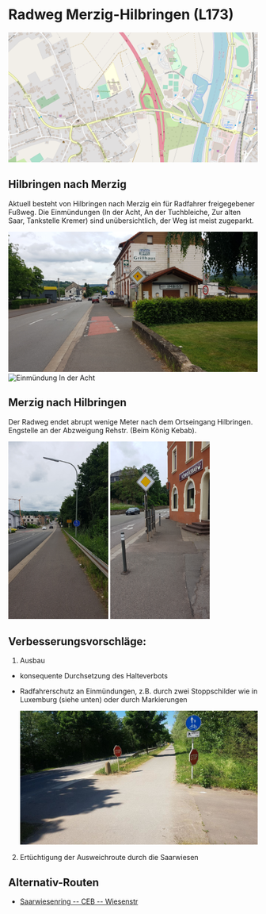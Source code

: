 # Radweg Merzig-Hilbringen (L173)

![Karte](media/map-mzg-hilbringen.png)

## Hilbringen nach Merzig
Aktuell besteht von Hilbringen nach Merzig ein für Radfahrer freigegebener Fußweg.
Die Einmündungen (In der Acht, An der Tuchbleiche, Zur alten Saar, Tankstelle Kremer) sind unübersichtlich,
der Weg ist meist zugeparkt.

![Einmündung In der Acht](media/hilbringen-in-der-acht-1.jpg)
![Einmündung In der Acht](media/hilbringen-in-der-acht-2.jpg)

## Merzig nach Hilbringen
Der Radweg endet abrupt wenige Meter nach dem Ortseingang Hilbringen.
Engstelle an der Abzweigung Rehstr. (Beim König Kebab).

<p float="middle">
  <img alt="Eingang Hilbringen von Merzig" src="media/eingang-hilbringen.jpg" width="40%"/>
  <img alt="Engstelle König Kebab" src="media/koenig-kebab.jpg" width="40%"/>
</p>

## Verbesserungsvorschläge:

1. Ausbau
  - konsequente Durchsetzung des Halteverbots
  - Radfahrerschutz an Einmündungen, z.B. durch zwei Stoppschilder wie in Luxemburg (siehe unten) oder durch Markierungen

      ![Doppelte Stoppschilder Luxemburg](media/lux-radweg-2.jpg)

2. Ertüchtigung der Ausweichroute durch die Saarwiesen

## Alternativ-Routen

- [Saarwiesenring -- CEB -- Wiesenstr](saarwiesen.md)

